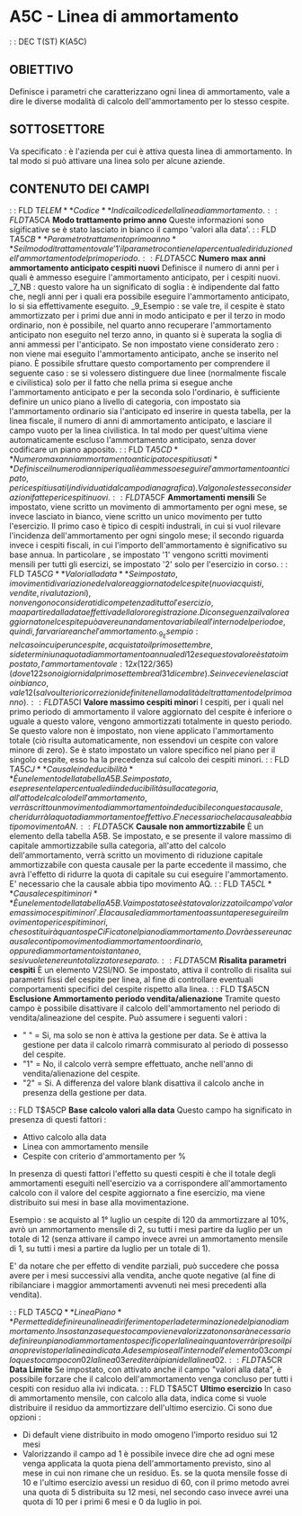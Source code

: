 # A5C - Linea di ammortamento
 :  : DEC T(ST) K(A5C)
## OBIETTIVO
Definisce i parametri che caratterizzano ogni linea di ammortamento, vale a dire le diverse modalità di calcolo dell'ammortamento per lo stesso cespite.
## SOTTOSETTORE
Va specificato :  è l'azienda per cui è attiva questa linea di ammortamento. In tal modo si può attivare una linea solo per alcune aziende.
## CONTENUTO DEI CAMPI
 :  : FLD T$ELEM **Codice**
Indica il codice della linea di ammortamento.
 :  : FLD T$A5CA **Modo trattamento primo anno**
Queste informazioni sono sigificative se è stato lasciato in bianco il campo 'valori alla data'.
 :  : FLD T$A5CB **Parametro trattamento primo anno**
Se il modo di trattamento vale '1' il parametro contiene la percentuale di riduzione dell'ammortamento del primo periodo.
 :  : FLD T$A5CC **Numero max anni ammortamento anticipato cespiti nuovi**
Definisce il numero di anni per i quali è ammesso eseguire l'ammortamento anticipato, per i cespiti nuovi.
_7_NB :  questo valore ha un significato di soglia :  è indipendente dal fatto che, negli anni per i quali era possibile eseguire l'ammortamento anticipato, lo si sia effettivamente eseguito.
_9_Esempio :  se vale tre, il cespite è stato ammortizzato per i primi due anni in modo anticipato e per il terzo in modo ordinario, non è possibile, nel quarto anno recuperare l'ammortamento anticipato non eseguito nel terzo anno, in quanto si è superata la soglia di anni ammessi per l'anticipato.
Se non impostato viene considerato zero :  non viene mai eseguito l'ammortamento anticipato, anche se inserito nel piano.
È possibile sfruttare questo comportamento per comprendere il seguente caso :  se si volessero distinguere due linee (normalmente fiscale e civilistica) solo per il fatto che nella prima si esegue anche l'ammortamento anticipato e per la seconda solo l'ordinario, è sufficiente definire un unico piano a livello di categoria, con impostato sia l'ammortamento ordinario sia l'anticipato ed inserire in questa tabella, per la linea fiscale, il numero di anni di ammortamento anticipato, e lasciare il campo vuoto per la linea civilistica. In tal modo per quest'ultima viene automaticamente escluso l'ammortamento anticipato, senza dover codificare un piano apposito.
 :  : FLD T$A5CD **Numero max anni ammortamento anticipato cespiti usati**
Definisce il numero di anni per i quali è ammesso eseguire l'ammortamento anticipato, per i cespiti usati (individuati dal campo di anagrafica).
Valgono le stesse considerazioni fatte per i cespiti nuovi.
 :  : FLD T$A5CF **Ammortamenti mensili**
Se impostato, viene scritto un movimento di ammortamento per ogni mese, se invece lasciato in bianco, viene scritto un unico movimento per tutto l'esercizio.
Il primo caso è tipico di cespiti industrali, in cui si vuol rilevare l'incidenza dell'ammortamento per ogni singolo mese; il secondo riguarda invece i cespiti fiscali, in cui l'importo dell'ammortamento è significativo su base annua.
In particolare , se impostato '1' vengono scritti movimenti mensili per tutti gli esercizi, se impostato '2' solo per l'esercizio in corso.
 :  : FLD T$A5CG **Valori alla data**
Se impostato, i movimenti di variazione del valore aggiornato del cespite (nuovi acquisti, vendite, rivalutazioni), non vengono considerati di competenza di tutto l'esercizio, ma a partire dalla data effettiva della loro registrazione. Di conseguenza il valore aggiornato nel cespite può avere un andamento variabile all'interno del periodo e, quindi, far variare anche l'ammortamento.
_9_Esempio :  nel caso in cui per un cespite, acquistato il primo settembre, si determini una quota di ammortamento annuale di 12 e se questo valore è stato impostato, l'ammortamento vale :  12 x (122/365) (dove 122 sono i giorni dal primo settembre al 31 dicembre).
Se invece viene lasciato in bianco, vale 12 (salvo ulteriori correzioni definite nella modalità del trattamento del primo anno).
 :  : FLD T$A5CI **Valore massimo cespiti minor**i
I cespiti, per i quali nel primo periodo di ammortamento il valore aggiornato del cespite è inferiore o uguale a questo valore, vengono ammortizzati totalmente in questo periodo.
Se questo valore non è impostato, non viene applicato l'ammortamento totale (ciò risulta automaticamente, non essendovi un cespite con valore minore di zero).
Se è stato impostato un valore specifico nel piano per il singolo cespite, esso ha la precedenza sul calcolo dei cespiti minori.
 :  : FLD T$A5CJ **Causale indeducibilità**
È un elemento della tabella A5B. Se impostato, e se presente la percentuale di indeducibilità sulla categoria, all'atto del calcolo dell'ammortamento, verrà scritto un movimento di ammortamento indeducibile con questa causale, che ridurrà la quota di ammortamento effettivo.
E' necessario che la causale abbia tipo movimento AN.
 :  : FLD T$A5CK **Causale non ammortizzabile**
È un elemento della tabella A5B. Se impostato, e se presente il valore massimo di capitale ammortizzabile sulla categoria, all'atto del calcolo dell'ammortamento, verrà scritto un movimento di riduzione capitale ammortizzabile con questa causale per la parte eccedente il massimo, che avrà l'effetto di ridurre la quota di capitale su cui eseguire l'ammortamento.
E' necessario che la causale abbia tipo movimento AQ.
 :  : FLD T$A5CL **Causale cespiti minori**
È un elemento della tabella A5B. Va impostato se è stato valorizzato il campo 'valore massimo cespiti minori'. È la causale di ammortamento assunta per eseguire il movimento per i cespiti minori, che sostituirà quanto speCiFicato nel piano di ammortamento. Dovrà essere una causale con tipo movimento di ammortamento ordinario, oppure di ammortamento istantaneo, se si vuole tenere un totalizzatore separato.
 :  : FLD T$A5CM **Risalita parametri cespiti**
È un elemento V2SI/NO. Se impostato, attiva il controllo di risalita sui parametri fissi del cespite per linea, al fine di controllare eventuali comportamenti specifici del cespite rispetto alla linea.
 :  : FLD T$A5CN **Esclusione Ammortamento periodo vendita/alienazione**
Tramite questo campo è possibile disattivare il calcolo dell'ammortamento nel periodo di vendita/alineazione del cespite.
Può assumere i seguenti valori : 
* " " = Si, ma solo se non è attiva la gestione per data. Se è attiva la gestione per data il calcolo rimarrà commisurato al periodo di possesso del cespite.
* "1" = No, il calcolo verrà sempre effettuato, anche nell'anno di vendita/alienazione del cespite.
* "2" = Si. A differenza del valore blank disattiva il calcolo anche in presenza della gestione per data.

 :  : FLD T$A5CP **Base calcolo valori alla data**
Questo campo ha significato in presenza di questi fattori : 

* Attivo calcolo alla data
* Linea con ammortamento mensile
* Cespite con criterio d'ammortamento per %

In presenza di questi fattori l'effetto su questi cespiti è che il totale degli ammortamenti eseguiti nell'esercizio va a corrispondere all'ammortamento calcolo con il valore del cespite aggiornato a fine esercizio, ma viene distribuito sui mesi in base alla movimentazione.

Esempio :  se acquisto al 1° luglio un cespite di 120 da ammortizzare al 10%, avrò un ammortamento mensile di 2, su tutti i mesi partire da luglio per un totale di 12 (senza attivare il campo invece avrei un ammortamento mensile di 1, su tutti i mesi a partire da luglio per un totale di 1).

E' da notare che per effetto di vendite parziali, può succedere che possa avere per i mesi successivi alla vendita, anche quote negative (al fine di ribilanciare i maggior ammortamenti avvenuti nei mesi precedenti alla vendita).

 :  : FLD T$A5CQ **Linea Piano**
Permette di definire una linea di riferimento per la determinazione del piano di ammortamento. In sostanza
se questo campo viene valorizzato non sarà necessario definire un piano di ammortamento specifico per la linea
in quanto verrà ripreso il piano previsto per la linea indicata. Ad esempio se all'interno dell'elemento 03 compilo questo
campo con 02 la linea 03 erediterà i piani della linea 02.
 :  : FLD T$A5CR **Data Limite**
Se impostato, con attivato anche il campo "valori alla data", è possibile forzare che il calcolo dell'ammortamento venga concluso per tutti i cespiti con residuo alla ivi indicata.
 :  : FLD T$A5CT **Ultimo esercizio**
In caso di ammortamento mensile, con calcolo alla data, indica come si vuole distribuire il residuo da ammortizzare dell'ultimo esercizio. Ci sono due opzioni : 
* Di default viene distribuito in modo omogeno l'importo residuo sui 12 mesi
* Valorizzando il campo ad 1 è possibile invece dire che ad ogni mese venga applicata la quota piena dell'ammortamento previsto, sino al mese in cui non rimane che un residuo.
Es. se la quota mensile fosse di 10 e l'ultimo esercizio avessi un residuo di 60, con il primo
metodo avrei una quota di 5 distribuita su 12 mesi, nel secondo caso invece avrei una quota di 10 per i primi 6 mesi e 0 da luglio in poi.

